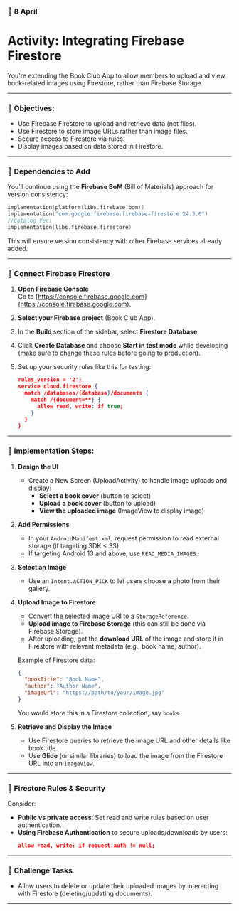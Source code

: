 ### 📅 **8 April**  

# **Activity: Integrating Firebase Firestore**

You're extending the Book Club App to allow members to upload and view book-related images using Firestore, rather than Firebase Storage.

---

### 🧩 Objectives:

- Use Firebase Firestore to upload and retrieve data (not files).
- Use Firestore to store image URLs rather than image files.
- Secure access to Firestore via rules.
- Display images based on data stored in Firestore.

---

### 🔧 Dependencies to Add

You’ll continue using the **Firebase BoM** (Bill of Materials) approach for version consistency:

```kotlin
implementation(platform(libs.firebase.bom))
implementation("com.google.firebase:firebase-firestore:24.3.0")
//Catalog Ver:
implementation(libs.firebase.firestore)
```

This will ensure version consistency with other Firebase services already added.

---

### 🔌 Connect Firebase Firestore

1. **Open Firebase Console**  
   Go to [https://console.firebase.google.com](https://console.firebase.google.com).

2. **Select your Firebase project** (Book Club App).

3. In the **Build** section of the sidebar, select **Firestore Database**.

4. Click **Create Database** and choose **Start in test mode** while developing (make sure to change these rules before going to production).

5. Set up your security rules like this for testing:
   ```json
   rules_version = '2';
   service cloud.firestore {
     match /databases/{database}/documents {
       match /{document=**} {
         allow read, write: if true;
       }
     }
   }
   ```

---

### 🧠 Implementation Steps:

1. **Design the UI**
   - Create a New Screen (UploadActivity) to handle image uploads and display:
     - **Select a book cover** (button to select)
     - **Upload a book cover** (button to upload)
     - **View the uploaded image** (ImageView to display image)
   
2. **Add Permissions**  
   - In your `AndroidManifest.xml`, request permission to read external storage (if targeting SDK < 33).
   - If targeting Android 13 and above, use `READ_MEDIA_IMAGES`.

3. **Select an Image**  
   - Use an `Intent.ACTION_PICK` to let users choose a photo from their gallery.

4. **Upload Image to Firestore**
   - Convert the selected image URI to a `StorageReference`.
   - **Upload image to Firebase Storage** (this can still be done via Firebase Storage).
   - After uploading, get the **download URL** of the image and store it in Firestore with relevant metadata (e.g., book name, author).

   Example of Firestore data:
   ```json
   {
     "bookTitle": "Book Name",
     "author": "Author Name",
     "imageUrl": "https://path/to/your/image.jpg"
   }
   ```

   You would store this in a Firestore collection, say `books`.

5. **Retrieve and Display the Image**
   - Use Firestore queries to retrieve the image URL and other details like book title.
   - Use **Glide** (or similar libraries) to load the image from the Firestore URL into an `ImageView`.

---

### 🔐 Firestore Rules & Security

Consider:
- **Public vs private access**: Set read and write rules based on user authentication.
- **Using Firebase Authentication** to secure uploads/downloads by users:
   ```json
   allow read, write: if request.auth != null;
   ```

---

### 🧪 Challenge Tasks

- Allow users to delete or update their uploaded images by interacting with Firestore (deleting/updating documents).

---
